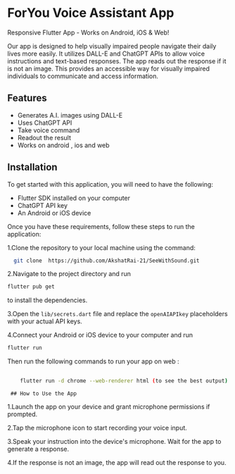 
# ForYou Voice Assistant App

Responsive Flutter App - Works on Android, iOS & Web! 

Our app is designed to help visually impaired people navigate their daily lives more easily. It utilizes DALL-E and ChatGPT APIs to allow voice instructions and text-based responses. The app reads out the response if it is not an image. This provides an accessible way for visually impaired individuals to communicate and access information.



## Features

- Generates A.I. images using DALL-E
- Uses ChatGPT API 
- Take voice command
- Readout the result 
- Works on android , ios and web



## Installation

To get started with this application, you will need to have the following:

- Flutter SDK installed on your computer
- ChatGPT API key
- An Android or iOS device

Once you have these requirements, follow these steps to run the application:

1.Clone the repository to  your local machine using the command:

```bash
  git clone  https://github.com/AkshatRai-21/SeeWithSound.git
```
2.Navigate to the project directory and run
```bash
flutter pub get
```
 to install the dependencies.

3.Open the ```lib/secrets.dart``` file and replace the ```openAIAPIkey``` placeholders with your actual API keys.

4.Connect your Android or iOS device to your computer and run
```bash 
flutter run
```
Then run the following commands to run your app on web :
```bash
    
    flutter run -d chrome --web-renderer html (to see the best output)

```
 

     ## How to Use the App
1.Launch the app on your device and grant microphone permissions if prompted.

2.Tap the microphone icon to start recording your voice input.

3.Speak your instruction into the device's microphone.
Wait for the app to generate a response.

4.If the response is not an image, the app will read out the response to you.
